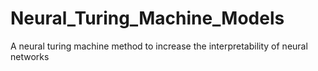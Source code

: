 # Neural_Turing_Machine_Models

A neural turing machine method to increase the interpretability of neural networks
